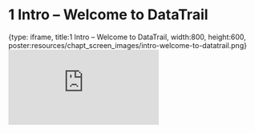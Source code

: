 # 1 Intro – Welcome to DataTrail
 
{type: iframe, title:1 Intro – Welcome to DataTrail, width:800, height:600, poster:resources/chapt_screen_images/intro-welcome-to-datatrail.png}
![](https://datatrail-jhu.github.io/DataTrail_ReOrg/no_toc/intro-welcome-to-datatrail.html)
 

 
